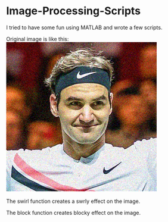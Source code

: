 # Image-Processing-Scripts
I tried to have some fun using MATLAB and wrote a few scripts. 

Original image is like this:
![Original](https://github.com/jojo96/Image-Processing-Scripts/blob/master/r1.png)

The swirl function creates a swrly effect on the image.

The block function creates blocky effect on the image.


